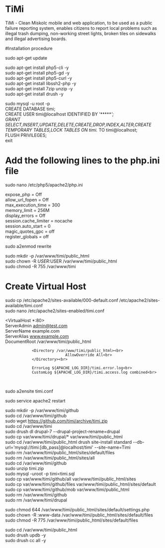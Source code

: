 # TiMi
TiMi - Clean Miskolc mobile and web application, to be used as a public failure reporting system, enables citizens to report local problems such as illegal trash dumping, non-working street lights, broken tiles on sidewalks and illegal advertising boards.

#Installation procedure

sudo apt-get update

sudo apt-get install php5-cli -y<br>
sudo apt-get install php5-gd -y<br>
sudo apt-get install php5-curl -y<br>
sudo apt-get install libssh2-php -y<br>
sudo apt-get install 7zip unzip -y<br>
sudo apt-get install drush -y<br>

sudo mysql -u root -p<br>
CREATE DATABASE timi;<br>
CREATE USER timi@localhost IDENTIFIED BY '******';<br>
GRANT SELECT,INSERT,UPDATE,DELETE,CREATE,DROP,INDEX,ALTER,CREATE TEMPORARY TABLES,LOCK TABLES ON timi.* TO timi@localhost;<br>
FLUSH PRIVILEGES;<br>
exit<br>

# Add the following lines to the php.ini file
sudo nano /etc/php5/apache2/php.ini<br>

expose_php = Off<br>
allow_url_fopen = Off<br>
max_execution_time = 300<br>
memory_limit = 256M<br>
display_errors = Off<br>
session.cache_limiter = nocache<br>
session.auto_start = 0<br>
magic_quotes_gpc = off<br>
register_globals = off<br>

sudo a2enmod rewrite

sudo mkdir -p /var/www/timi/public_html<br>
sudo chown -R $USER:$USER /var/www/timi/public_html<br>
sudo chmod -R 755 /var/www/timi<br>

# Create Virtual Host
sudo cp /etc/apache2/sites-available/000-default.conf /etc/apache2/sites-available/timi.conf<br>
sudo nano /etc/apache2/sites-enabled/timi.conf<br>

<VirtualHost *:80><br>
                ServerAdmin admin@test.com<br>
                ServerName  example.com<br>
                ServerAlias www.example.com<br>
                DocumentRoot /var/www/timi/public_html<br>
                
                <Directory /var/www/timi/public_html><br>
                               AllowOverride All<br>
                </Directory><br>
                
                ErrorLog ${APACHE_LOG_DIR}/timi.error.log<br>
                CustomLog ${APACHE_LOG_DIR}/timi.access.log combined<br>
</VirtualHost><br>

sudo a2ensite timi.conf<br>

sudo service apache2 restart

sudo mkdir -p /var/www/timi/github<br>
sudo cd /var/www/timi/github<br>
sudo wget https://github.com/timi/archive/timi.zip<br>
sudo cd /var/www/timi<br>
sudo drush dl drupal-7 --drupal-project-rename=drupal<br>
sudo cp var/www/timi/drupal/* var/www/timi/public_html<br>
sudo cd /var/www/timi/public_html drush site-install standard --db-url='mysql://timi:[db_pass]@localhost/timi' --site-name=Timi<br>
sudo rm /var/www/timi/public_html/sites/default/files<br>
sudo rm /var/www/timi/public_html/sites/all<br>
sudo cd /var/www/timi/github<br>
sudo unzip timi.zip<br>
sudo mysql -uroot -p timi<timi.sql<br>
sudo cp var/www/timi/github/all var/www/timi/public_html/sites<br>
sudo cp var/www/timi/github/files var/www/timi/public_html/sites/default<br>
sudo cp var/www/timi/github/mob var/www/timi/public_html<br>
sudo rm /var/www/timi/github<br>
sudo rm /var/www/timi/drupal<br>

sudo chmod 644 /var/www/timi/public_html/sites/default/settings.php<br>
sudo chown -R :www-data /var/www/timi/public_html/sites/default/files<br>
sudo chmod -R 775 /var/www/timi/public_html/sites/default/files<br>

sudo cd /var/www/timi/public_html<br>
sudo drush updb -y<br>
sudo drush cc all -y<br>
